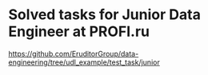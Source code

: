 # Solved tasks for Junior Data Engineer at PROFI.ru 

https://github.com/EruditorGroup/data-engineering/tree/udl_example/test_task/junior